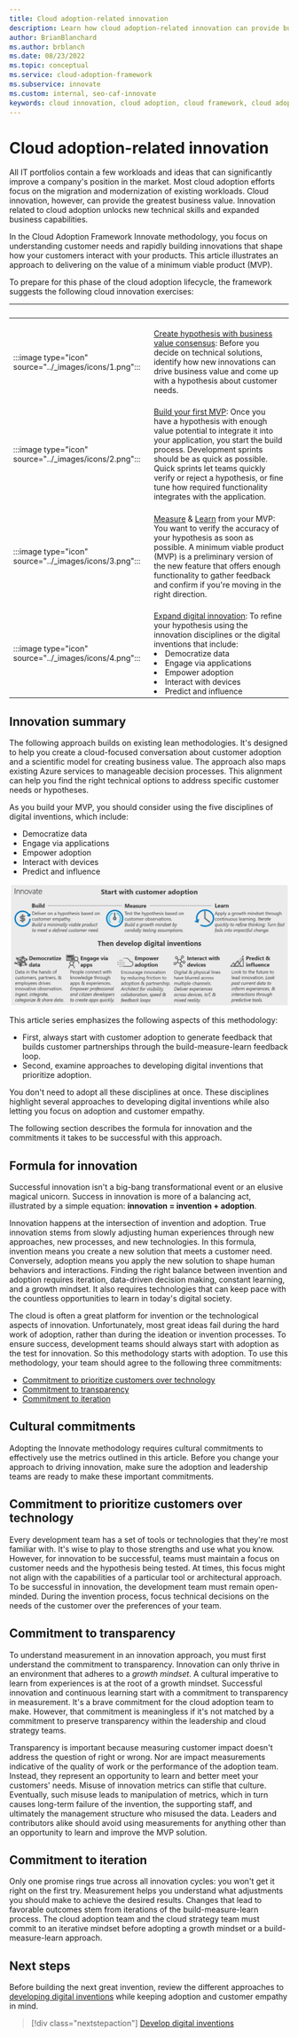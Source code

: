 ```yaml
---
title: Cloud adoption-related innovation
description: Learn how cloud adoption-related innovation can provide business value by unlocking new technical skills and expanded business capabilities.
author: BrianBlanchard
ms.author: brblanch
ms.date: 08/23/2022
ms.topic: conceptual
ms.service: cloud-adoption-framework
ms.subservice: innovate
ms.custom: internal, seo-caf-innovate
keywords: cloud innovation, cloud adoption, cloud framework, cloud adoption framework
---
```


# Cloud adoption-related innovation

All IT portfolios contain a few workloads and ideas that can significantly improve a company's position in the market. Most cloud adoption efforts focus on the migration and modernization of existing workloads. Cloud innovation, however, can provide the greatest business value. Innovation related to cloud adoption unlocks new technical skills and expanded business capabilities.

In the Cloud Adoption Framework Innovate methodology, you focus on understanding customer needs and rapidly building innovations that shape how your customers interact with your products. This article illustrates an approach to delivering on the value of a minimum viable product (MVP).

To prepare for this phase of the cloud adoption lifecycle, the framework suggests the following cloud innovation exercises:

| <span title="icon">&nbsp;</span> | <span title="description">&nbsp;</span> |
|--|--|
| <br> :::image type="icon" source="../_images/icons/1.png"::: | <br> [Create hypothesis with business value consensus](./business-value.md): Before you decide on technical solutions, identify how new innovations can drive business value and come up with a hypothesis about customer needs. |
| <br> :::image type="icon" source="../_images/icons/2.png"::: | <br> [Build your first MVP](./considerations/build.md): Once you have a hypothesis with enough value potential to integrate it into your application, you start the build process. Development sprints should be as quick as possible. Quick sprints let teams quickly verify or reject a hypothesis, or fine tune how required functionality integrates with the application.  |
| <br> :::image type="icon" source="../_images/icons/3.png"::: | <br> [Measure](./considerations/measure.md) & [Learn](./considerations/learn.md) from your MVP: You want to verify the accuracy of your hypothesis as soon as possible. A minimum viable product (MVP) is a preliminary version of the new feature that offers enough functionality to gather feedback and confirm if you're moving in the right direction. |
| <br> :::image type="icon" source="../_images/icons/4.png"::: | <br> [Expand digital innovation](./considerations/invention.md): To refine your hypothesis using the innovation disciplines or the digital inventions that include: <li> Democratize data <li> Engage via applications <li> Empower adoption <li> Interact with devices <li> Predict and influence

## Innovation summary

The following approach builds on existing lean methodologies. It's designed to help you create a cloud-focused conversation about customer adoption and a scientific model for creating business value. The approach also maps existing Azure services to manageable decision processes. This alignment can help you find the right technical options to address specific customer needs or hypotheses.

As you build your MVP, you should consider using the five disciplines of digital inventions, which include:

* Democratize data
* Engage via applications
* Empower adoption
* Interact with devices
* Predict and influence

![Diagram of the Innovate methodology of the Cloud Adoption Framework.](../_images/innovate/innovate-methodology.png)

This article series emphasizes the following aspects of this methodology:

- First, always start with customer adoption to generate feedback that builds customer partnerships through the build-measure-learn feedback loop.
- Second, examine approaches to developing digital inventions that prioritize adoption.

You don't need to adopt all these disciplines at once. These disciplines highlight several approaches to developing digital inventions while also letting you focus on adoption and customer empathy.

The following section describes the formula for innovation and the commitments it takes to be successful with this approach.

## Formula for innovation

Successful innovation isn't a big-bang transformational event or an elusive magical unicorn. Success in innovation is more of a balancing act, illustrated by a simple equation: **innovation = invention + adoption**.

Innovation happens at the intersection of invention and adoption. True innovation stems from slowly adjusting human experiences through new approaches, new processes, and new technologies. In this formula, invention means you create a new solution that meets a customer need. Conversely, adoption means you apply the new solution to shape human behaviors and interactions. Finding the right balance between invention and adoption requires iteration, data-driven decision making, constant learning, and a growth mindset. It also requires technologies that can keep pace with the countless opportunities to learn in today's digital society.

The cloud is often a great platform for invention or the technological aspects of innovation. Unfortunately, most great ideas fail during the hard work of adoption, rather than during the ideation or invention processes. To ensure success, development teams should always start with adoption as the test for innovation. So this methodology starts with adoption. To use this methodology, your team should agree to the following three commitments:

- [Commitment to prioritize customers over technology](#commitment-to-prioritize-customers-over-technology)
- [Commitment to transparency](#commitment-to-transparency)
- [Commitment to iteration](#commitment-to-iteration)

## Cultural commitments

Adopting the Innovate methodology requires cultural commitments to effectively use the metrics outlined in this article. Before you change your approach to driving innovation, make sure the adoption and leadership teams are ready to make these important commitments.

## Commitment to prioritize customers over technology

Every development team has a set of tools or technologies that they're most familiar with. It's wise to play to those strengths and use what you know. However, for innovation to be successful, teams must maintain a focus on customer needs and the hypothesis being tested. At times, this focus might not align with the capabilities of a particular tool or architectural approach. To be successful in innovation, the development team must remain open-minded. During the invention process, focus technical decisions on the needs of the customer over the preferences of your team.

## Commitment to transparency

To understand measurement in an innovation approach, you must first understand the commitment to transparency. Innovation can only thrive in an environment that adheres to a *growth mindset*. A cultural imperative to learn from experiences is at the root of a growth mindset. Successful innovation and continuous learning start with a commitment to transparency in measurement. It's a brave commitment for the cloud adoption team to make. However, that commitment is meaningless if it's not matched by a commitment to preserve transparency within the leadership and cloud strategy teams.

Transparency is important because measuring customer impact doesn't address the question of right or wrong. Nor are impact measurements indicative of the quality of work or the performance of the adoption team. Instead, they represent an opportunity to learn and better meet your customers' needs. Misuse of innovation metrics can stifle that culture. Eventually, such misuse leads to manipulation of metrics, which in turn causes long-term failure of the invention, the supporting staff, and ultimately the management structure who misused the data. Leaders and contributors alike should avoid using measurements for anything other than an opportunity to learn and improve the MVP solution.

## Commitment to iteration

Only one promise rings true across all innovation cycles: you won't get it right on the first try. Measurement helps you understand what adjustments you should make to achieve the desired results. Changes that lead to favorable outcomes stem from iterations of the build-measure-learn process. The cloud adoption team and the cloud strategy team must commit to an iterative mindset before adopting a growth mindset or a build-measure-learn approach.

## Next steps

Before building the next great invention, review the different approaches to [developing digital inventions](./considerations/invention.md) while keeping adoption and customer empathy in mind.

> [!div class="nextstepaction"]
> [Develop digital inventions](./considerations/invention.md)
